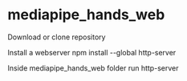 # mediapipe_hands_web

Download or clone repository

Install a webserver  npm install --global http-server

Inside mediapipe_hands_web folder run http-server
